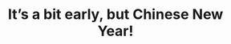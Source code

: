 --- 
title: "It’s a bit early, but Chinese New Year!"
publishdate: "2019-4-21T16:48:46+02:00"
src: "https://365manga.net/manga/it-s-a-bit-early-but-chinese-new-year"
image: "https://data.365manga.net/images/thumbnails/19916-it-s-a-bit-early-but-chinese-new-year.jpg"
description: ""
---